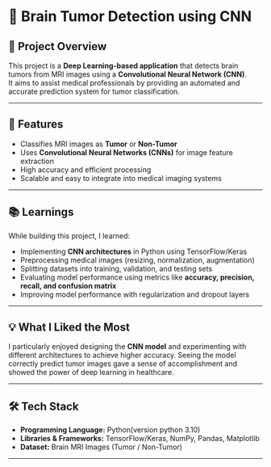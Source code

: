 # 🧠 Brain Tumor Detection using CNN  

## 📌 Project Overview  
This project is a **Deep Learning-based application** that detects brain tumors from MRI images using a **Convolutional Neural Network (CNN)**.  
It aims to assist medical professionals by providing an automated and accurate prediction system for tumor classification.  

---

## 🚀 Features  
- Classifies MRI images as **Tumor** or **Non-Tumor**  
- Uses **Convolutional Neural Networks (CNNs)** for image feature extraction  
- High accuracy and efficient processing  
- Scalable and easy to integrate into medical imaging systems  

---

## 📚 Learnings  
While building this project, I learned:  
- Implementing **CNN architectures** in Python using TensorFlow/Keras  
- Preprocessing medical images (resizing, normalization, augmentation)  
- Splitting datasets into training, validation, and testing sets  
- Evaluating model performance using metrics like **accuracy, precision, recall, and confusion matrix**  
- Improving model performance with regularization and dropout layers  

---

## 💡 What I Liked the Most  
I particularly enjoyed designing the **CNN model** and experimenting with different architectures to achieve higher accuracy. Seeing the model correctly predict tumor images gave a sense of accomplishment and showed the power of deep learning in healthcare.  

---

## 🛠️ Tech Stack  
- **Programming Language:** Python(version python 3.10)
- **Libraries & Frameworks:** TensorFlow/Keras, NumPy, Pandas, Matplotlib  
- **Dataset:** Brain MRI Images (Tumor / Non-Tumor)  

---

